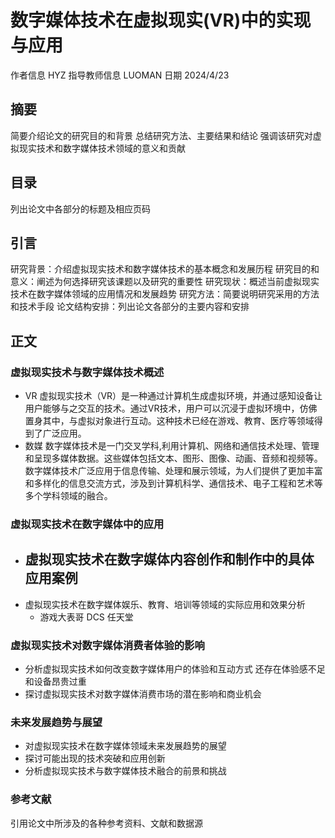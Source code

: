 
# 数字媒体技术在虚拟现实(VR)中的实现与应用
作者信息 HYZ
指导教师信息 LUOMAN
日期 2024/4/23

## 摘要
简要介绍论文的研究目的和背景
总结研究方法、主要结果和结论
强调该研究对虚拟现实技术和数字媒体技术领域的意义和贡献
## 目录
列出论文中各部分的标题及相应页码
## 引言
研究背景：介绍虚拟现实技术和数字媒体技术的基本概念和发展历程
研究目的和意义：阐述为何选择研究该课题以及研究的重要性
研究现状：概述当前虚拟现实技术在数字媒体领域的应用情况和发展趋势
研究方法：简要说明研究采用的方法和技术手段
论文结构安排：列出论文各部分的主要内容和安排
## 正文

### 虚拟现实技术与数字媒体技术概述
- VR
虚拟现实技术（VR）是一种通过计算机生成虚拟环境，并通过感知设备让用户能够与之交互的技术。通过VR技术，用户可以沉浸于虚拟环境中，仿佛置身其中，与虚拟对象进行互动。这种技术已经在游戏、教育、医疗等领域得到了广泛应用。
- 数媒
数字媒体技术是一门交叉学科,利用计算机、网络和通信技术处理、管理和呈现多媒体数据。这些媒体包括文本、图形、图像、动画、音频和视频等。数字媒体技术广泛应用于信息传输、处理和展示领域，为人们提供了更加丰富和多样化的信息交流方式，涉及到计算机科学、通信技术、电子工程和艺术等多个学科领域的融合。

### 虚拟现实技术在数字媒体中的应用

- 虚拟现实技术在数字媒体内容创作和制作中的具体应用案例
  - 
- 虚拟现实技术在数字媒体娱乐、教育、培训等领域的实际应用和效果分析
  - 游戏大表哥 DCS 任天堂


### 虚拟现实技术对数字媒体消费者体验的影响

- 分析虚拟现实技术如何改变数字媒体用户的体验和互动方式
还存在体验感不足 和设备昂贵过重
- 探讨虚拟现实技术对数字媒体消费市场的潜在影响和商业机会


### 未来发展趋势与展望

- 对虚拟现实技术在数字媒体领域未来发展趋势的展望
- 探讨可能出现的技术突破和应用创新
- 分析虚拟现实技术与数字媒体技术融合的前景和挑战
### 参考文献

引用论文中所涉及的各种参考资料、文献和数据源
